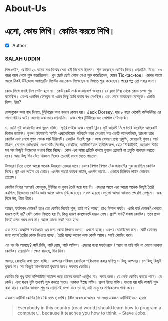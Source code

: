 # About-Us

# এসো, কোড লিখি। কোডিং করতে শিখি।
- [x] Author
### SALAH UDDIN

বিল গেটস, যে টানা ২১ বারের মত বিশ্বের সেরা ধনী হিসেবে ছিলেন। শুরু করেছেন কোডিং দিয়ে। প্রোগ্রামিং দিয়ে। ১৩ বছর বয়স থেকে শুরু করেছিলেন। খুব ছোট ছোট কোড লেখা শুরু করেছিলেন, যেমন Tic-tac-toe। এরপর আস্তে আস্তে ঠিকই উইন্ডোজ অপারেটিং সিস্টেম এর কোড লিখেছেন বা লিখতে শুরু করেছেন। পরের গল্প তো সবার জানা।

কোড লিখে সবাই বিল গেটস হবে না। কেউ কেউ মার্ক জাকারবার্গ ও হবে। যে ক্লাস সিক্স থেকে কোড লেখা শুরু করেছিল। এরপর একদিন ফেসবুক বা এমন কিছু তৈরি করার স্বপ্ন দেখছিল। এবং শেষে আজকের ফেসবুক। ক্রেজি থিংস, ইয়া?

ফেসবুকের কথা বাদ দিলাম, টুইটারের কথা বললে কেমন হয়। Jack Dorsey, যার ৮ বছর থেকেই কম্পিউটার এর সাথে পরিচয় ঘটে। এরপর এক সময় প্রোগ্রামিং। এবং শেষে টুইটারের মত সোশাল নেটওয়ার্ক।

ও, আমি দুই জায়ান্টের কথা ভুলে যাচ্ছি। ল্যারি পেইজ এবং সেগ্রেই ব্রিন। দুই জায়ান্ট মিলে তৈরি করেছিল আরেকটি বিশাল জায়ান্ট। গুগল! ইন্টারনেট সার্ফিং এক্সপেরিয়েন্স পরিবর্তন করে দেওয়ার মত একটি অ্যালগরিদম, তারপর তার কোডিং এবং শেষে গুগল নামক সার্চ ইঞ্জিনটি। কোডিং দিয়েই শুরু। আজ যেখানে তথ্য প্রযুক্তি, সেখানেই গুগল। সার্চ ইঞ্জিন, সোশাল নেটওয়ার্ক, অপারেটিং সিস্টেম, রোবটিক্স, আর্টিফিশিয়াল ইন্টিলিজেন্স, হোম সিকিউরিটি, মহাকাশ স্টাডি সহ সব কিছুই নিজেদের দখলে নিয়ে নিচ্ছে। কোন এক সময় প্রতিটি কদমে গুগলে প্রোডাক্ট বা প্রযুক্তি ব্যবহার করতে হবে। আর কিছু দিন বেঁচে থাকলে নিজের চোখেই দেখে যেতে পারবেন।

উদাহরণ দিতে গেলে আরো অনেক উদাহরণ দেওয়া যাবে। যেসব বিশাল বিশাল টেক জায়ান্টের শুরু হয়েছিল কোডিং দিয়ে। দুই এক লাইন এর কোড। এরপর আরো কয়েক লাইন, এরপর আরো… এভাবে মিলিয়ন লাইন কোডের প্রোগ্রাম।

কোডিং শিখার পরপরই ফেসবুক, টুইটার বা গুগল তৈরি হয়ে যায় নি। এসবের আগে এরা আরো অনেক কিছুই তৈরি করছিল, নিজেদের কোডিং জ্ঞান আস্তে আস্তে বৃদ্ধি করেছে। সফল হয়েছে যেগুলো আমরা জানতে পেরেছি সেগুলো। এক দিনে নয়, ধীরে ধীরে।

আচ্ছা, ফটোশপ কেমন? তাও তো কোডিং দিয়েই শুরু, তাই না? আচ্ছা, তাও বিশাল সফট। এংরি বার্ড কেমন? খেলতে দারুণ তাই না? বেশি কোড লিখতে হয় নি, কিন্তু দারুণ কনসেফটে দারুন গেম। ফ্লাপি বার্ড? সহজ কোডিং। তবে প্রথম দিনই এসব সম্ভব হবে না। আস্তে আস্তে সবই সম্ভব হবে।

এক সময় ডেক্সটপ সফটওয়ার এর জন্য কোড লিখতে হতো। এখনো হচ্ছে। এরপর মোবাইলের জন্য। স্মার্ট ফোনের জন্য অ্যাপ তৈরির কোড লিখতে হচ্ছে। তৈরি হচ্ছে অনেক লক্ষ কোটি অ্যাপ। সবই কোডিং করে।

এর পর কি আসছে? স্মার্ট টিভি, স্মার্ট হোম, স্মার্ট অফিশ। এসবের জন্য সফটওয়ার / অ্যাপ বা যাই বলি না কেনো দরকার কোডিং। প্রোগ্রামিং। ক্ষেত্র বাড়ছে, দিন দিন।

আচ্ছা, রোবটের কথা ভুলে যাচ্ছি। আপনার ভবিষ্যৎ রোবটকে পরিচালনা করার দ্বায়িত্ত্ব ও কিন্তু আপনার। সে কিন্তু কিছুই বুঝবে না। সব কিছুই আপনাকেই বুঝাতে হবে। দরকার কোডিং।

কোডিং কি শুধু যারা কম্পিউটার সাইন্সে পড়ে তাদের জন্য? একটুও না। সবার জন্য। যে কেউ কোডিং করতে পারে। যে কেউ। এবং যখন খুশি তখনই শুরু করতে পারে। দরকার ইচ্ছে শক্তি। প্রবল ইচ্ছে শক্তি। ভালো হয় যদি আজই শুরু করা যায়। কোডিং জানলে শুধু যে প্রোগ্রামই লেখা যাবে তা না, এটা মানুষের লজিককেও শার্ফ করে।

একজন আর্টিস্ট কোডিং নিয়ে কি বলেছে দেখি। স্টিভ জবসকে আমার সব সময় একজন আর্টিস্টই মনে হতোঃ


> Everybody in this country [read world] should learn how to program a computer… because it teaches you how to think.
  – Steve Jobs.
